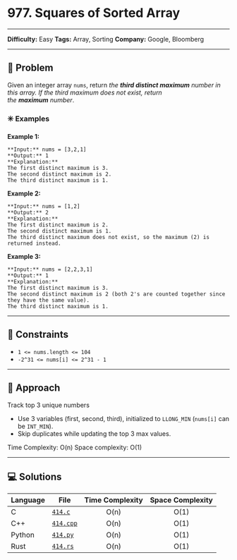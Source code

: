 # 977. Squares of Sorted Array

---
**Difficulty:** Easy
**Tags:** Array, Sorting
**Company:** Google, Bloomberg
___
## 🧠 Problem

Given an integer array `nums`, return _the **third distinct maximum** number in this array. If the third maximum does not exist, return the **maximum** number_.

### ✳️ Examples

**Example 1:**

	**Input:** nums = [3,2,1]
	**Output:** 1
	**Explanation:**
	The first distinct maximum is 3.
	The second distinct maximum is 2.
	The third distinct maximum is 1.

**Example 2:**

	**Input:** nums = [1,2]
	**Output:** 2
	**Explanation:**
	The first distinct maximum is 2.
	The second distinct maximum is 1.
	The third distinct maximum does not exist, so the maximum (2) is returned instead.

**Example 3:**

	**Input:** nums = [2,2,3,1]
	**Output:** 1
	**Explanation:**
	The first distinct maximum is 3.
	The second distinct maximum is 2 (both 2's are counted together since they have the same value).
	The third distinct maximum is 1.

---
## 📌 Constraints

- `1 <= nums.length <= 104`
- `-2^31 <= nums[i] <= 2^31 - 1`

---

## 🚀 Approach

Track top 3 unique numbers
  - Use 3 variables (first, second, third), initialized to `LLONG_MIN` (`nums[i]` can be `INT_MIN`).
  - Skip duplicates while updating the top 3 max values.
 

Time Complexity: O(n)
Space complexity: O(1)

---

## 💻 Solutions

| Language | File                   | Time Complexity | Space Complexity |
| -------- | ---------------------- | :-------------: | :--------------: |
| C        | [`414.c`](./414.c)     |      O(n)       |       O(1)       |
| C++      | [`414.cpp`](./414.cpp) |      O(n)       |       O(1)       |
| Python   | [`414.py`](./414.py)   |      O(n)       |       O(1)       |
| Rust     | [`414.rs`](./414.rs)   |      O(n)       |       O(1)       |
